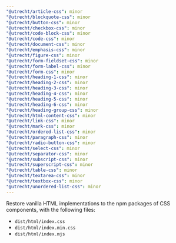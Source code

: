 ```yaml
---
"@utrecht/article-css": minor
"@utrecht/blockquote-css": minor
"@utrecht/button-css": minor
"@utrecht/checkbox-css": minor
"@utrecht/code-block-css": minor
"@utrecht/code-css": minor
"@utrecht/document-css": minor
"@utrecht/emphasis-css": minor
"@utrecht/figure-css": minor
"@utrecht/form-fieldset-css": minor
"@utrecht/form-label-css": minor
"@utrecht/form-css": minor
"@utrecht/heading-1-css": minor
"@utrecht/heading-2-css": minor
"@utrecht/heading-3-css": minor
"@utrecht/heading-4-css": minor
"@utrecht/heading-5-css": minor
"@utrecht/heading-6-css": minor
"@utrecht/heading-group-css": minor
"@utrecht/html-content-css": minor
"@utrecht/link-css": minor
"@utrecht/mark-css": minor
"@utrecht/ordered-list-css": minor
"@utrecht/paragraph-css": minor
"@utrecht/radio-button-css": minor
"@utrecht/select-css": minor
"@utrecht/separator-css": minor
"@utrecht/subscript-css": minor
"@utrecht/superscript-css": minor
"@utrecht/table-css": minor
"@utrecht/textarea-css": minor
"@utrecht/textbox-css": minor
"@utrecht/unordered-list-css": minor
---
```


Restore vanilla HTML implementations to the npm packages of CSS components, with the following files:

- `dist/html/index.css`
- `dist/html/index.min.css`
- `dist/html/index.mjs`
